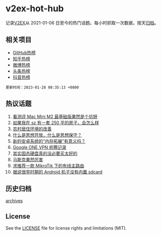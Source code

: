 # v2ex-hot-hub

 记录[V2EX](https://www.v2ex.com/)从 2021-01-06 日至今的热门话题。每小时抓取一次数据，按天[归档](archives)。
 
 ## 相关项目

- [GitHub热榜](https://github.com/snaildev/github-hot-hub)
- [知乎热榜](https://github.com/snaildev/zhihu-hot-hub)
- [微博热榜](https://github.com/snaildev/weibo-hot-hub)
- [头条热榜](https://github.com/snaildev/toutiao-hot-hub)
- [抖音热榜](https://github.com/snaildev/douyin-hot-hub)


 `更新时间：2023-01-28 08:35:13 +0800`

## 热议话题

1. [看测评 Mac Mini M2 最基础版果然是个坑呀](https://www.v2ex.com/t/910841)
1. [如果我在 sz 有一套 250 平的房子，会怎么样](https://www.v2ex.com/t/910854)
1. [农村居住环境的改善](https://www.v2ex.com/t/910807)
1. [什么是思想开放，什么是思想保守？](https://www.v2ex.com/t/910826)
1. [新的安卓系统的“内存拓展”有意义吗？](https://www.v2ex.com/t/910834)
1. [Google ONE VPN 折腾记录](https://www.v2ex.com/t/910836)
1. [其实固态硬盘真的没必要买太好的](https://www.v2ex.com/t/910866)
1. [马斯克果然厉害](https://www.v2ex.com/t/910857)
1. [求推荐一款 MikroTik 下的有线主路由](https://www.v2ex.com/t/910842)
1. [据说很早时期的 Android 机子没有内置 sdcard](https://www.v2ex.com/t/910882)

## 历史归档

[archives](archives)

## License

See the [LICENSE](LICENSE) file for license rights and limitations (MIT).
